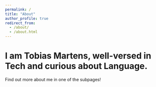 ```yaml
---
permalink: /
title: "About"
author_profile: true
redirect_from: 
  - /about/
  - /about.html
---
```


I am Tobias Martens, well-versed in Tech and curious about Language.
======
Find out more about me in one of the subpages!
